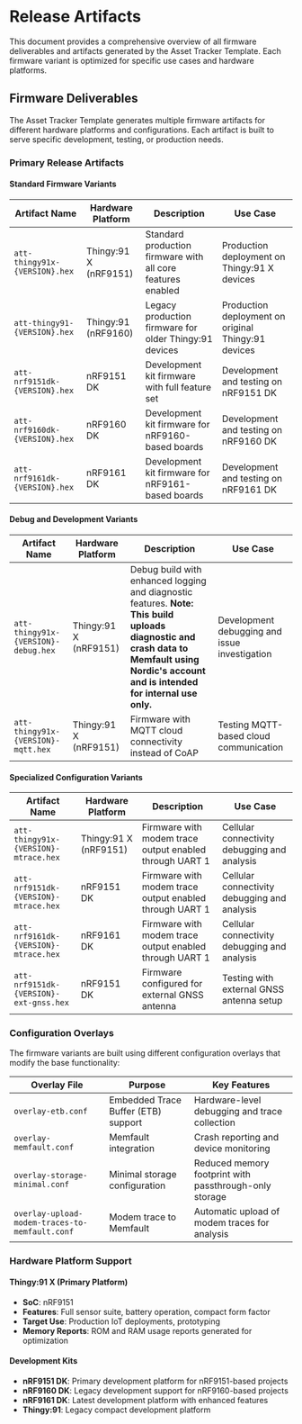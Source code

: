# Release Artifacts

This document provides a comprehensive overview of all firmware deliverables and artifacts generated by the Asset Tracker Template.
Each firmware variant is optimized for specific use cases and hardware platforms.

## Firmware Deliverables

The Asset Tracker Template generates multiple firmware artifacts for different hardware platforms and configurations. Each artifact is built to serve specific development, testing, or production needs.

### Primary Release Artifacts

#### Standard Firmware Variants

| **Artifact Name** | **Hardware Platform** | **Description** | **Use Case** |
|-------------------|----------------------|----------------|--------------|
| `att-thingy91x-{VERSION}.hex` | Thingy:91 X (nRF9151) | Standard production firmware with all core features enabled | Production deployment on Thingy:91 X devices |
| `att-thingy91-{VERSION}.hex` | Thingy:91 (nRF9160) | Legacy production firmware for older Thingy:91 devices | Production deployment on original Thingy:91 devices |
| `att-nrf9151dk-{VERSION}.hex` | nRF9151 DK | Development kit firmware with full feature set | Development and testing on nRF9151 DK |
| `att-nrf9160dk-{VERSION}.hex` | nRF9160 DK | Development kit firmware for nRF9160-based boards | Development and testing on nRF9160 DK |
| `att-nrf9161dk-{VERSION}.hex` | nRF9161 DK | Development kit firmware for nRF9161-based boards | Development and testing on nRF9161 DK |

#### Debug and Development Variants

| **Artifact Name** | **Hardware Platform** | **Description** | **Use Case** |
|-------------------|----------------------|----------------|--------------|
| `att-thingy91x-{VERSION}-debug.hex` | Thingy:91 X (nRF9151) | Debug build with enhanced logging and diagnostic features. **Note: This build uploads diagnostic and crash data to Memfault using Nordic's account and is intended for internal use only.** | Development debugging and issue investigation |
| `att-thingy91x-{VERSION}-mqtt.hex` | Thingy:91 X (nRF9151) | Firmware with MQTT cloud connectivity instead of CoAP | Testing MQTT-based cloud communication |

#### Specialized Configuration Variants

| **Artifact Name** | **Hardware Platform** | **Description** | **Use Case** |
|-------------------|----------------------|----------------|--------------|
| `att-thingy91x-{VERSION}-mtrace.hex` | Thingy:91 X (nRF9151) | Firmware with modem trace output enabled through UART 1 | Cellular connectivity debugging and analysis |
| `att-nrf9151dk-{VERSION}-mtrace.hex` | nRF9151 DK | Firmware with modem trace output enabled through UART 1  | Cellular connectivity debugging and analysis |
| `att-nrf9161dk-{VERSION}-mtrace.hex` | nRF9161 DK | Firmware with modem trace output enabled through UART 1  | Cellular connectivity debugging and analysis |
| `att-nrf9151dk-{VERSION}-ext-gnss.hex` | nRF9151 DK | Firmware configured for external GNSS antenna | Testing with external GNSS antenna setup |

### Configuration Overlays

The firmware variants are built using different configuration overlays that modify the base functionality:

| **Overlay File** | **Purpose** | **Key Features** |
|------------------|-------------|------------------|
| `overlay-etb.conf` | Embedded Trace Buffer (ETB) support | Hardware-level debugging and trace collection |
| `overlay-memfault.conf` | Memfault integration | Crash reporting and device monitoring |
| `overlay-storage-minimal.conf` | Minimal storage configuration | Reduced memory footprint with passthrough-only storage |
| `overlay-upload-modem-traces-to-memfault.conf` | Modem trace to Memfault | Automatic upload of modem traces for analysis |

### Hardware Platform Support

#### Thingy:91 X (Primary Platform)

- **SoC**: nRF9151
- **Features**: Full sensor suite, battery operation, compact form factor
- **Target Use**: Production IoT deployments, prototyping
- **Memory Reports**: ROM and RAM usage reports generated for optimization

#### Development Kits

- **nRF9151 DK**: Primary development platform for nRF9151-based projects
- **nRF9160 DK**: Legacy development support for nRF9160-based projects
- **nRF9161 DK**: Latest development platform with enhanced features
- **Thingy:91**: Legacy compact development platform
